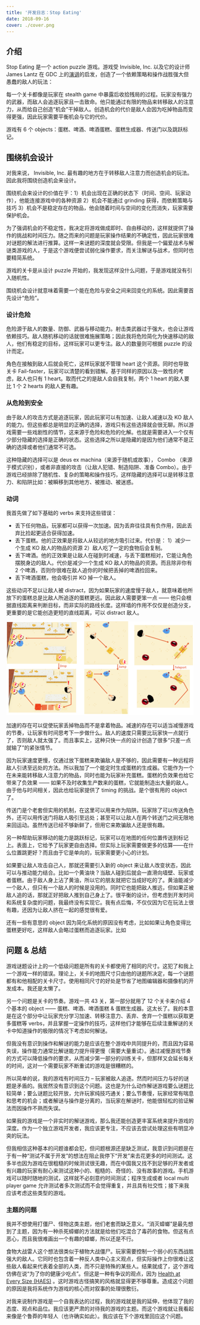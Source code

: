 ```yaml
---
title: '开发日志：Stop Eating'
date: 2018-09-16
cover: ./cover.png
---
```


## 介绍

Stop Eating 是一个 action puzzle 游戏。游戏受 Invisible, Inc. 以及它的设计师 James Lantz 在 GDC 上的[演讲](https://www.youtube.com/watch?v=-8ZkIKPIDdY)的启发，创造了一个依赖策略和操作战胜强大但愚蠢的敌人的玩法：

每一个关卡都像是玩家在 stealth game 中暴露后收拾残局的过程。玩家没有强力的武器，而敌人会追逐玩家且一击致命。他只能通过有限的物品来转移敌人的注意力，从而给自己创造“机会”干掉敌人。创造机会的代价是敌人会因为吃掉物品而变得更强，因此玩家需要平衡机会与它的代价。

游戏有 6 个 objects：蛋糕、啤酒、啤酒蛋糕、蛋糕生成器、传送门以及跳跃标记。

## 围绕机会设计

对我来说， Invisible, Inc. 最有趣的地方在于转移敌人注意力而创造机会的玩法。因此我将围绕创造机会来设计。

围绕机会来设计的价值在于：1）机会出现在正确的状态下（时间、空间、玩家动作），他能连接游戏中的各种资源 2）机会不能通过 grinding 获得，而依赖策略与技巧  3）机会不是稳定存在的物品，他会随着时间与空间的变化而消失，玩家需要保护机会。

为了强调机会的不稳定性，我决定将游戏做成即时、自由移动的，这样就提供了操作的挑战和时间压力。随之而来的问题是玩家操作结果的不确定性，因此玩家很难对谜题的解法进行推算。这样一来谜题的深度就会受限。但我是一个偏爱战术与解谜类游戏的人，于是这个游戏便尝试弱化操作要求，而关注解谜与战术，但同时也要精简系统。

游戏的关卡是从设计 puzzle 开始的，我发现这样没什么问题，于是游戏就没有引入随机性。

围绕机会设计就意味着需要一个能在危险与安全之间来回变化的系统。因此需要首先设计“危险”。

### 设计危险

危险源于敌人的数量、防御、武器与移动能力。射击类武器过于强大，也会让游戏依赖技巧。敌人随机移动的话就很难施展策略；因此我将危险简化为快速移动的敌人，他们有稳定的目标，这样玩家可以更专注。敌人的数量则可根据 puzzle 的设计而定。

角色在接触到敌人后就会死亡，这样玩家就不管理 heart 这个资源。同时也导致关卡 Fail-faster，玩家可以清楚的看到错解。基于同样的原因以及一致性的考虑，敌人也只有 1 heart。取而代之的是敌人会自我复制，两个 1 heart 的敌人要比 1 个 2 hearts 的敌人更有趣。


### 从危险到安全

由于敌人的攻击方式是追逐玩家，因此玩家可以有加速、让敌人减速以及 KO 敌人的能力。但这些都总是明显的正确的选择，游戏只有这些选择就会很无聊。所以游戏需要一些戏剧性的情节，这来源于危险和危险的化解。也就是需要进入一个仅有少部分隐藏的选择是正确的状态。这些选择之所以是隐藏的是因为他们通常不是正确的选择或者他们通常不可选。

这种隐藏的选择可以是 deus ex machina（来源于随机或故事）， Combo （来源于模式识别），或者非直接的攻击（让敌人犯错、制造陷阱、准备 Combo）。由于游戏已经排除了随机性、复杂的策略和操作技巧，这样隐藏的选择可以是转移注意力、和陷阱比如：被瞬移到其他地方、被推动、被迷惑。

### 动词

我首先做了如下基础的 verbs 来支持这些错误：

- 丢下任何物品，玩家都可以获得一次加速。因为丢弃往往具有负作用，因此丢弃比捡起更适合获得加速。
- 丢下蛋糕。他的正效果是将敌人从较远的地方吸引过来。代价是： 1）减少一个生成 KO 敌人的物品的资源 2）敌人吃了一定的食物后会复制。
- 丢下啤酒。他的正效果是让敌人在碰到时减速，与丢下蛋糕相对，它能让角色摆脱身边的敌人。代价是减少一个生成 KO 敌人的物品的资源。而且除非你有 2 个啤酒，否则你很难在敌人追你的时候把丢掉的啤酒捡回来。
- 丢下啤酒蛋糕，他会吸引并 KO 掉一个敌人。

这些动词不足以让敌人被 distract，因为如果玩家的速度慢于敌人，就意味着他所放下的蛋糕总是比敌人所追逐的蛋糕更远。因此敌人需要更笨一点 —— 他只会根据直线距离来判断目标，而非实际的路线长度。这样墙的作用不仅仅是创造分支，更重要的是它能创造更短的直线距离，可以 distract 敌人。

![Distract](./distract.png 'Distract')

加速的存在可以促使玩家丢掉物品而不是拿着物品。减速的存在可以适当减慢游戏的节奏，让玩家有时间思考下一步做什么。敌人的速度只需要比玩家快一点就行了，否则敌人就太强了。而且事实上，这种只快一点的设计创造了很多“只差一点就输了”的紧张情节。

因为玩家速度更慢，仅通过放下蛋糕来欺骗敌人是不够的，因此需要有一种远程将敌人引诱至远处的方法。所以我加了一个能定时生成蛋糕的生成器。它能作为一个在未来能转移敌人注意力的物品，同时也能为玩家补充蛋糕。蛋糕的负效果也给它带来了负效果 —— 如果不及时收集生产数来的蛋糕，它就能制造出大量的敌人。由于他与时间相关，因此也给玩家提供了 timing 的挑战。是个很有用的 object 了。

传送门是个老套但实用的机制，在这里可以用来作为陷阱。玩家除了可以传送角色外，还可以用传送门将敌人吸引至远处；甚至可以让敌人在两个转送门之间无限地来回运动。虽然传送已经不够新鲜了，但用它来欺骗敌人还是很有趣。

另一种帮助玩家移动的能力是跳跃标记，玩家可以在地图的任何位置传送到标记上。表面上，它给予了玩家更自由选择。但实际上玩家需要做更多的估算——在什么位置跳更好？而且由于它是单向的，玩家需要更小心的计划。

如果要让敌人攻击自己人，那就还需要引入新的 object 来让敌人改变状态，因此可以与推动能力结合。比如一个黄油块？当敌人碰到后就会一直滑向墙壁、玩家或者蛋糕。由于敌人身上沾了黄油，所以它的朋友就把它当成好吃的了。黄油能减少一个敌人，但只有一个敌人的时候是没用的。同时它也能把敌人推远，但如果正被敌人追的话，那就正好把敌人推到自己身上了。很平衡的设计。但考虑到开发时间和系统复杂度的问题，我最终没有实现它。我有点后悔，不仅仅因为它在玩法上很有趣，还因为让敌人挤在一起的感觉很有爱。

还有一些有意思的 object 因为简化系统的原因没有考虑，比如如果让角色变得比蛋糕更好吃，这样敌人会略过蛋糕而追逐玩家。比如

## 问题 & 总结

游戏谜题设计上的一个低级问题是所有的关卡都使用了相同的尺寸。这犯了和我上一个游戏一样的错误。理论上，关卡的地图尺寸只由他的谜题所决定，每一个谜题都有和他相配的关卡尺寸。使用相同尺寸的好处是节省了地图编辑器和摄像机的开发成本。我还是太懒了。

另一个问题是关卡的节奏。游戏一共 43 关，第一部分就用了 12 个关卡来介绍 4 个基本的 object —— 蛋糕、啤酒、啤酒蛋糕 & 蛋糕生成器。这太长了。我的本意是在这个部分中让玩家充分学习加速、转移注意力、丢弃、舍弃一个蛋糕以获取更多蛋糕等 verbs，并且掌握一定操作的技巧，这样他们才能够在后续注重解谜的关卡中知道操作的极限的情况下考虑如何解谜。

但我没有意识到操作和解谜的能力是应该在整个游戏中共同提升的，而且因为容易失误，操作能力通常比解谜能力提升得更慢（需要大量重试）。通过减慢游戏节奏的方式可以降低操作的要求，从而减少第一部分的训练关卡，但那样又会延长每关的时间，这对一个需要玩家不断重试的游戏是很糟糕的。

所以简单的说，我的游戏有时间压力 – 玩家被敌人追逐。然而时间压力与好的谜题是矛盾的。我居然没有意识到这个问题。这也是为什么动作解谜游戏要么谜题比较简单；要么谜题比较开放，允许玩家纯技巧通关；要么节奏慢，玩家经常有喘息和思考的机会；或者解谜与操作是分离的，当玩家在解谜时，他能很轻松的验证解法而因操作不熟而失误。

如果我的游戏是一个非实时的解谜游戏，那么我还能创造更丰富系统来提升游戏的深度。作为一个独立游戏开发者，我应该更专注，不应该去尝试处理这些有明显冲突的玩法。

但我相信这种基本的问题谁都会犯，但问题根源还是缺乏测试，我意识到问题是在于有一种“测试不属于开发”的想法在阻止我停下“开发”来去花更多的时间测试。这多半也因为游戏在很粗糙的时候测试很无趣，而在中国我又找不到足够的开发者或有兴趣的玩家有耐心来测试这种小的、粗糙的、奇怪的、没有故事的游戏。手机游戏可以随时随地的测试，这样就不必刻意约时间测试；程序生成或者 local multi player game 允许测试者多次测试而不会觉得重复，并且具有社交性；接下来我应该考虑这些类型的游戏。

### 主题的问题

我并不想使用打僵尸、怪物这类主题，他们老套而缺乏意义。“消灭蟑螂”是最先想到了主题，因为有一种杀死蟑螂的方法就是给他们吃混合了毒药的食物。但这有点恶心，而且我很难画出一个有趣的蟑螂，所以还是不行。

食物大战雷人这个想法很类似于植物大战僵尸。玩家需要控制一个弱小的东西战胜强大的敌人。它同时也包含着一种反人类中心主义观点，但实际操作上你很难让这些敌人看起来代表着全部的人类，而不只是特殊的某些人。结果就成了，这个游戏仿佛在说“为了你的健康少吃点”。但这是一种有争议的观点，因为 [Health at Every Size (HAES)](https://en.wikipedia.org/wiki/Health_at_Every_Size) 。这时游戏古怪搞笑的风格就显得更不够尊重。造成这个问题的原因是我将系统作为游戏的核心而对叙事的处理很敷衍。

对我来说制作游戏是一个自我表达的过程，我的游戏就是我的延伸，他体现了我的态度、观点和品位。我应该更严肃的对待我的游戏的主题。而这个游戏就让我看起来像是个鲁莽的年轻人（也许确实如此）。我应该在下个游戏里回应这个问题。